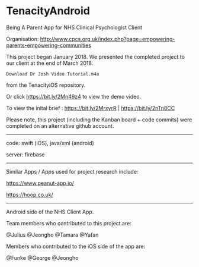 # TenacityAndroid

Being A Parent App for NHS Clinical Psychologist Client 

Organisation: http://www.cpcs.org.uk/index.php?page=empowering-parents-empowering-communities

This project began January 2018. 
We presented the completed project to our client at the end of March 2018. 


    Download Dr Josh Video Tutorial.m4a
    

from the TenacityiOS repository. 

Or click https://bit.ly/2Mn49z4 to view the demo video.

To view the inital brief : https://bit.ly/2MrxyrR  |  https://bit.ly/2nTn8CC 

Please note, this project (including the Kanban board + code commits) were completed on an alternative github account. 

----

code: swift (iOS), java/xml (android)

server: firebase 

----

Similar Apps / Apps used for project research include: 

https://www.peanut-app.io/

https://hoop.co.uk/

----
Android side of the NHS Client App.

Team members who contributed to this project are:

  @Julius
  @Jeongho
  @Tamara
  @Yafan

 
 Members who contributed to the iOS side of the app are:
 
 
   @Funke
   @George
   @Jeongho
